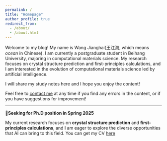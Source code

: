```yaml
---
permalink: /
title: "Homepage"
author_profile: true
redirect_from: 
  - /about/
  - /about.html
---
```


Welcome to my blog! My name is Wang Jianghai(王江海, which means *ocean*  in Chinese). I am currently a postgraduate student in Beihang University, majoring in computational materials science. My research focuses on crystal structure prediction and first-principles calculations, and I am interested in the evolution of computational materials science led by artificial intelligence.

I will share my study notes here and I hope you enjoy the content!

Feel free to [contact me](mailto:wang_jianghai@buaa.edu.cn) at any time if you find any errors in the content, or if you have suggestions for improvement!

------

<div class="alert alert-info">

<b>🔖Seeking for Ph.D position in Spring 2025</b><br>

My current research focuses on **crystal structure prediction** and **first-principles calculations**, and I am eager to explore the diverse opportunities that AI can bring to this field. You can get my CV [here](../files/Curriculum_Vitae.pdf)

</div>